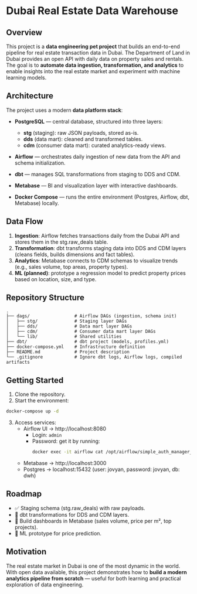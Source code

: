 # Dubai Real Estate Data Warehouse

## Overview

This project is a **data engineering pet project** that builds an end-to-end pipeline for real estate transaction data in Dubai. The Department of Land in Dubai provides an open API with daily data on property sales and rentals. The goal is to **automate data ingestion, transformation, and analytics** to enable insights into the real estate market and experiment with machine learning models.

## Architecture

The project uses a modern **data platform stack**:

* **PostgreSQL** — central database, structured into three layers:
   * **stg** (staging): raw JSON payloads, stored as-is.
   * **dds** (data mart): cleaned and transformed tables.
   * **cdm** (consumer data mart): curated analytics-ready views.

* **Airflow** — orchestrates daily ingestion of new data from the API and schema initialization.
* **dbt** — manages SQL transformations from staging to DDS and CDM.
* **Metabase** — BI and visualization layer with interactive dashboards.
* **Docker Compose** — runs the entire environment (Postgres, Airflow, dbt, Metabase) locally.

## Data Flow

1. **Ingestion**: Airflow fetches transactions daily from the Dubai API and stores them in the stg.raw_deals table.
2. **Transformation**: dbt transforms staging data into DDS and CDM layers (cleans fields, builds dimensions and fact tables).
3. **Analytics**: Metabase connects to CDM schemas to visualize trends (e.g., sales volume, top areas, property types).
4. **ML (planned)**: prototype a regression model to predict property prices based on location, size, and type.

## Repository Structure

```
.
├── dags/                 # Airflow DAGs (ingestion, schema init)
│   ├── stg/              # Staging layer DAGs
│   ├── dds/              # Data mart layer DAGs
│   ├── cdm/              # Consumer data mart layer DAGs
│   └── lib/              # Shared utilities
├── dbt/                  # dbt project (models, profiles.yml)
├── docker-compose.yml    # Infrastructure definition
├── README.md             # Project description
└── .gitignore            # Ignore dbt logs, Airflow logs, compiled artifacts
```

## Getting Started

1. Clone the repository.
2. Start the environment:

```bash
docker-compose up -d
```

3. Access services:
   * Airflow UI → http://localhost:8080
     * Login: `admin`
     * Password: get it by running:
       ```bash
       docker exec -it airflow cat /opt/airflow/simple_auth_manager_passwords.json.generated
       ```
   * Metabase → http://localhost:3000
   * Postgres → localhost:15432 (user: jovyan, password: jovyan, db: dwh)

## Roadmap

* ✅ Staging schema (stg.raw_deals) with raw payloads.
* 🚧 dbt transformations for DDS and CDM layers.
* 🚧 Build dashboards in Metabase (sales volume, price per m², top projects).
* 🚧 ML prototype for price prediction.

## Motivation

The real estate market in Dubai is one of the most dynamic in the world. With open data available, this project demonstrates how to **build a modern analytics pipeline from scratch** — useful for both learning and practical exploration of data engineering.